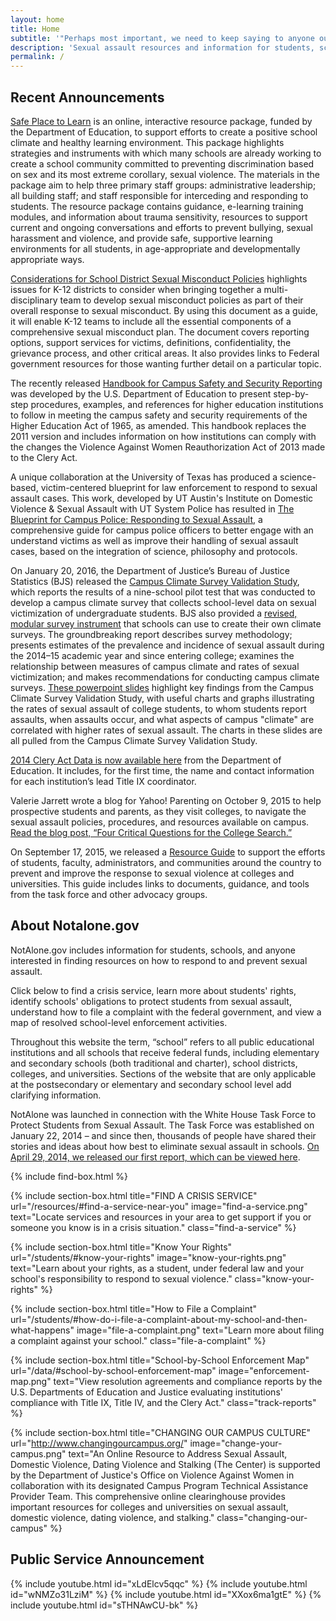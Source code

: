```yaml
---
layout: home
title: Home
subtitle: '"Perhaps most important, we need to keep saying to anyone out there who has ever been assaulted:  you are not alone. <br>We have your back. I’ve got your back."<em class="citation">President Barack Obama, January 22, 2014</em>'
description: 'Sexual assault resources and information for students, schools, and advocates.'
permalink: /
---
```

## Recent Announcements

[Safe Place to Learn](http://safesupportivelearning.ed.gov/safe-place-to-learn-k12) is an online, interactive resource package, funded by the Department of Education, to support efforts to create a positive school climate and healthy learning environment.  This package highlights strategies and instruments with which many schools are already working to create a school community committed to preventing discrimination based on sex and its most extreme corollary, sexual violence. The materials in the package aim to help three primary staff groups: administrative leadership; all building staff; and staff responsible for interceding and responding to students. The resource package contains guidance, e-learning training modules, and information about trauma sensitivity, resources to support current and ongoing conversations and efforts to prevent bullying, sexual harassment and violence, and provide safe, supportive learning environments for all students, in age-appropriate and developmentally appropriate ways.

[Considerations for School District Sexual Misconduct Policies](https://www.notalone.gov/assets/considerations-for-school-district-sexual-misconduct-policies.pdf) highlights issues for K-12 districts to consider when bringing together a multi-disciplinary team to develop sexual misconduct policies as part of their overall response to sexual misconduct. By using this document as a guide, it will enable K-12 teams to include all the essential components of a comprehensive sexual misconduct plan. The document covers reporting options, support services for victims, definitions, confidentiality, the grievance process, and other critical areas. It also provides links to Federal government resources for those wanting further detail on a particular topic.

The recently released [Handbook for Campus Safety and Security Reporting](http://www2.ed.gov/admins/lead/safety/handbook.pdf "Handbook for Campus Safety and Security Reporting") was developed by the U.S. Department of Education to present step-by-step procedures, examples, and references for higher education institutions to follow in meeting the campus safety and security requirements of the Higher Education Act of 1965, as amended. This handbook replaces the 2011 version and includes information on how institutions can comply with the changes the Violence Against Women Reauthorization Act of 2013 made to the Clery Act.

A unique collaboration at the University of Texas has produced a science-based, victim-centered blueprint for law enforcement to respond to sexual assault cases.  This work, developed by UT Austin's Institute on Domestic Violence & Sexual Assault with UT System Police has resulted in [The Blueprint for Campus Police: Responding to Sexual Assault](https://utexas.app.box.com/blueprintforcampuspolice "The Blueprint for Campus Police: Responding to Sexual Assault"), a comprehensive guide for campus police officers to better engage with an understand victims as well as improve their handling of sexual assault cases, based on the integration of science, philosophy and protocols.

On January 20, 2016, the Department of Justice’s Bureau of Justice Statistics (BJS) released the [Campus Climate Survey Validation Study](http://www.bjs.gov/content/pub/pdf/ccsvsftr.pdf "Campus Climate Sruvey Validation Study"), which reports the results of a nine-school pilot test that was conducted to develop a campus climate survey that collects school-level data on sexual victimization of undergraduate students. BJS also provided a [revised, modular survey instrument](https://www.notalone.gov/assets/RevisedInstrumentModules_1_21_16_cleanCombined_psg.pdf "Revised Modular Survey Instrument") that schools can use to create their own climate surveys. The groundbreaking report describes survey methodology; presents estimates of the prevalence and incidence of sexual assault during the 2014–15 academic year and since entering college; examines the relationship between measures of campus climate and rates of sexual victimization; and makes recommendations for conducting campus climate surveys.  [These powerpoint slides](https://www.notalone.gov/assets/CCSVS-Slides.pdf "Presentation Highlighting Key Findings from CCSVS") highlight key findings from the Campus Climate Survey Validation Study, with useful charts and graphs illustrating the rates of sexual assault of college students, to whom students report assaults, when assaults occur, and what aspects of campus "climate" are correlated with higher rates of sexual assault. The charts in these slides are all pulled from the Campus Climate Survey Validation Study.

[2014 Clery Act Data is now available here](/data/#clery-act-data) from the Department of Education. It includes, for the first time, the name and contact information for each institution’s lead Title IX coordinator.

Valerie Jarrett wrote a blog for Yahoo! Parenting on October 9, 2015 to help prospective students and parents, as they visit colleges, to navigate the sexual assault policies, procedures, and resources available on campus. [Read the blog post, “Four Critical Questions for the College Search.”](https://www.notalone.gov/assets/4-questions-you-should-ask.pdf)

On September 17, 2015, we released a [Resource Guide](https://www.notalone.gov/assets/task-force-resource-guide-sep-15.pdf) to support the efforts of students, faculty, administrators, and communities around the country to prevent and improve the response to sexual violence at colleges and universities. This guide includes links to documents, guidance, and tools from the task force and other advocacy groups.

## About Notalone.gov

NotAlone.gov includes information for students, schools, and anyone interested in finding resources on how to respond to and prevent sexual assault.

Click below to find a crisis service, learn more about students' rights, identify schools' obligations to protect students from sexual assault, understand how to file a complaint with the federal government, and view a map of resolved school-level enforcement activities.

Throughout this website the term, “school” refers to all public educational institutions and all schools that receive federal funds, including elementary and secondary schools (both traditional and charter), school districts, colleges, and universities. Sections of the website that are only applicable at the postsecondary or elementary and secondary school level add clarifying information.

NotAlone was launched in connection with the White House Task Force to Protect Students from Sexual Assault. The Task Force was established on January 22, 2014 – and since then, thousands of people have shared their stories and ideas about how best to eliminate sexual assault in schools. [On April 29, 2014, we released our first report, which can be viewed here](https://www.notalone.gov/assets/report.pdf).

{% include find-box.html %}

{% include section-box.html title="FIND A CRISIS SERVICE" url="/resources/#find-a-service-near-you" image="find-a-service.png" text="Locate services and resources in your area to get support if you or someone you know is in a crisis situation." class="find-a-service" %}

{% include section-box.html title="Know Your Rights" url="/students/#know-your-rights" image="know-your-rights.png" text="Learn about your rights, as a student, under federal law and your school's responsibility to respond to sexual violence." class="know-your-rights" %}

{% include section-box.html title="How to File a Complaint" url="/students/#how-do-i-file-a-complaint-about-my-school-and-then-what-happens" image="file-a-complaint.png" text="Learn more about filing a complaint against your school." class="file-a-complaint" %}

{% include section-box.html title="School-by-School Enforcement Map" url="/data/#school-by-school-enforcement-map" image="enforcement-map.png" text="View resolution agreements and compliance reports by the U.S. Departments of Education and Justice evaluating institutions' compliance with Title IX, Title IV, and the Clery Act." class="track-reports" %}

{% include section-box.html title="CHANGING OUR CAMPUS CULTURE" url="http://www.changingourcampus.org/" image="change-your-campus.png" text="An Online Resource to Address Sexual Assault, Domestic Violence, Dating Violence and Stalking (The Center) is supported by the Department of Justice's Office on Violence Against Women in collaboration with its designated Campus Program Technical Assistance Provider Team. This comprehensive online clearinghouse provides important resources for colleges and universities on sexual assault, domestic violence, dating violence, and stalking." class="changing-our-campus" %}

## Public Service Announcement

{% include youtube.html id="xLdElcv5qqc" %}
{% include youtube.html id="wNMZo31LziM" %}
{% include youtube.html id="XXox6ma1gtE" %}
{% include youtube.html id="sTHNAwCU-bk" %}